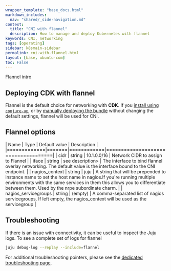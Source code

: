 ```yaml
---
wrapper_template: "base_docs.html"
markdown_includes:
  nav: "shared/_side-navigation.md"
context:
  title: "CNI with flannel"
  description: How to manage and deploy Kubernetes with flannel
keywords: CNI, networking
tags: [operating]
sidebar: k8smain-sidebar
permalink: cni-with-flannel.html
layout: [base, ubuntu-com]
toc: False
---
```



Flannel intro


## Deploying **CDK** with flannel

Flannel is the default choice for networking with **CDK**. If you
[install using `conjure-up`][quickstart], or by
[manually deploying the bundle][install-manual] without changing the default settings,
flannel will be used for CNI.

## Flannel options


| Name                  |  Type     |  Default value | Description  |
|=============|=======|============|====================================|
| cidr                       | string     | 10.1.0.0/16      | Network CIDR to assign to Flannel  |
| iface                      | string     | see description>  |  The interface to bind flannel overlay networking. The default value is the interface bound to the CNI endpoint. |
|  nagios_context |  string |  juju  |  A string that will be prepended to instance name to set the host name in nagios.If you're running multiple environments with the same services in them this allows you to differentiate between them. Used by the nrpe subordinate charm. |
| nagios_servicegroups | string  | (empty)  | A comma-separated list of nagios servicegroups. If left empty, the nagios_context will be used as the servicegroup  |

## Troubleshooting

If there is an issue with connectivity, it can be useful to inspect the Juju logs. To see a
complete set of logs for flannel

```bash
juju debug-log --replay --include=flannel
```

For additional troubleshooting pointers, please see the [dedicated troubleshooting page][troubleshooting].



<!-- LINKS -->

[flannel]: https://github.com/coreos/flannel/
[troubleshooting]: /kubernetes/docs/troubleshooting
[quickstart]:  /kubernetes/docs/quickstart
[install-manual]:  /kubernetes/docs/install-manual

